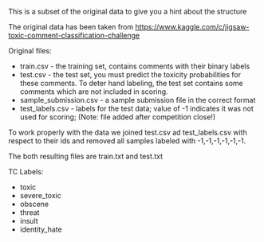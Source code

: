 This is a subset of the original data to give you a hint about the structure

The original data has been taken from https://www.kaggle.com/c/jigsaw-toxic-comment-classification-challenge

Original files:
* train.csv - the training set, contains comments with their binary labels
* test.csv - the test set, you must predict the toxicity probabilities for these comments. To deter hand labeling, the test set contains some comments which are not included in scoring.
* sample_submission.csv - a sample submission file in the correct format
* test_labels.csv - labels for the test data; value of -1 indicates it was not used for scoring; (Note: file added after competition close!)

To work properly with the data we joined test.csv ad test_labels.csv with respect to their ids and removed
all samples labeled with -1,-1,-1,-1,-1,-1.

The both resulting files are train.txt and test.txt

TC Labels:
* toxic
* severe_toxic
* obscene
* threat
* insult
* identity_hate

